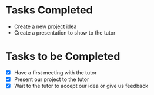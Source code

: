# Tasks Completed
* Create a new project idea
* Create a presentation to show to the tutor
# Tasks to be Completed
- [X] Have a first meeting with the tutor
- [X] Present our project to the tutor
- [X] Wait to the tutor to accept our idea or give us feedback
